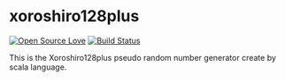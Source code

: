 # xoroshiro128plus
[![Open Source Love](https://badges.frapsoft.com/os/mit/mit.svg?v=102)](https://github.com/ellerbrock/open-source-badge/)
[![Build Status](https://travis-ci.org/terdong/xoroshiro128plus.svg?branch=master)](https://travis-ci.org/terdong/xoroshiro128plus)

This is the Xoroshiro128plus pseudo random number generator create by scala language.
